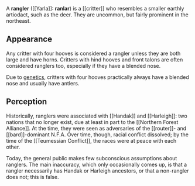 A **rangler** ([[Yarla]]: **ranlar**) is a [[critter]] who resembles a smaller earthly artiodact, such as the deer. They are uncommon, but fairly prominent in the northeast.
## Appearance
Any critter with four hooves is considered a rangler unless they are both large and have horns. Critters with hind hooves and front talons are often considered ranglers too, especially if they have a blended nose.

Due to [genetics](Genetic%20Traits.md), critters with four hooves practically always have a blended nose and usually have antlers.
## Perception
Historically, ranglers were associated with [[Handak]] and [[Harleigh]]: two nations that no longer exist, due at least in part to the [[Northern Forest Alliance]]. At the time, they were seen as adversaries of the [[router]]- and [[bard]]-dominant N.F.A. Over time, though, racial conflict dissolved; by the time of the [[Teumessian Conflict]], the races were at peace with each other.

Today, the general public makes few subconscious assumptions about ranglers. The main inaccuracy, which only occasionally comes up, is that a rangler necessarily has Handak or Harleigh ancestors, or that a non-rangler does not; this is false.